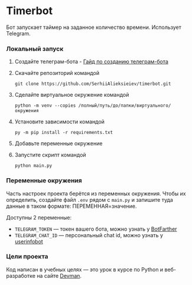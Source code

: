 # Timerbot
 
Бот запускает таймер на заданное количество времени. Использует Telegram.

### Локальный запуск
1. Создайте телеграм-бота - [Гайд по созданию телеграм-бота](https://core.telegram.org/bots#3-how-do-i-create-a-bot)
2. Скачайте репозиторий командой
  
	`git clone https://github.com/SerhiiAlieksieiev/timerbot.git`
3. Сделайте виртуальное окружение командой
 
 	`python -m venv --copies /полный/путь/до/папки/виртуального/окружения `
4. Установите зависимости  командой 

	`py -m pip install -r requirements.txt`
5. Добавьте переменные окружение
   
6. Запустите скрипт командой 

	`python main.py`
 
### Переменные окружения
Часть настроек проекта берётся из переменных окружения. Чтобы их определить, создайте файл `.env` рядом  с `main.py` и запишите туда данные в таком формате: ПЕРЕМЕННАЯ=значение.

Доступны 2 переменные:
- `TELEGRAM_TOKEN` — токен вашего бота, можно узнать у [BotFarther](https://telegram.me/BotFather)
- `TELEGRAM_CHAT_ID` — персональный chat id, можно узнать у [userinfobot](https://telegram.me/userinfobot)

### Цели проекта
Код написан в учебных целях — это урок в курсе по Python и веб-разработке на сайте [Devman](https://dvmn.org/referrals/eC72w2BASG9Zj3T7iMTSsxDbHXthCmJmeLKBNfwf/).